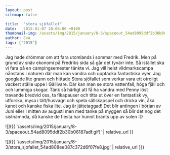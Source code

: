 ```yaml
---
layout: post
sitemap: false

title:  "stora sjöfallet"
date:   2015-01-07 20:06:00 +0100
thumbnail-img: /assets/img/2015/january/8-3/spaceout_54ad8095ddf2b30b06187adf.gif
author: Eva
tags: ["2015"]
---
```





Jag hade drömmar om att fara utomlands i sommar med Fredrik. Men på grund av snäv ekonomi på Fredriks sida så går det tyvärr inte. Så istället ska vi fara på en campingsemester tänkte vi. Jag vill helst vildmarkscampa nånstans i naturen där man kan vandra och upptäcka fantastiska vyer. Jag googlade lite grann och hittade Stora sjöfallet som verkar vara ett otroligt vackert ställe uppe i Gällivare. Där kan man se stora vattenfall, höga fjäll och och lummiga skogar. Tänk så härligt att få ha vandra med Penny löst travande bredvid oss, ta fikapauser och titta ut över en fantastisk vy, utforska, mysa i tält/husvagn och spela sällskapspel och dricka vin, åka kanot och kanske fiska lite. Jag är jättetaggad! Det blir antingen i början av Juni eller i mitten av augusti men med tanke på myggen så blir det nog det sistnämnda, då kanske de flesta har hunnit bränts upp av solen :D

![]({{ '/assets/img/2015/january/8-3/spaceout_54ad8095ddf2b30b06187adf.gif)'  | relative_url }}

![]({{ '/assets/img/2015/january/8-3/stora_sjofallet_54ad808ee087c372d6f07fe8.jpg'  | relative_url }})

